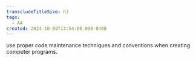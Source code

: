 ```yaml
---
transcludeTitleSize: h3
tags:
  - A4
created: 2024-10-09T13:54:08.000-0400
---
```

use proper code maintenance techniques and conventions when creating computer programs.